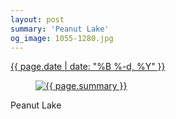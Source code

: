 ```yaml
---
layout: post
summary: 'Peanut Lake'
og_image: 1055-1280.jpg
---
```


<div class="post">
 <time>
  <a href="/1055">
   {{ page.date | date: "%B %-d, %Y" }}
  </a>
 </time>
 <a href="/1055">
  <figure data-taken="12/9/2019">
   <img alt="{{ page.summary }}" sizes="(min-width: 700px) 50vw, calc(100vw - 2rem)" src="{{ site.assets_url }}/1055-640.jpg" srcset="{{ site.assets_url }}/1055-320.jpg 320w, {{ site.assets_url }}/1055-640.jpg 640w, {{ site.assets_url }}/1055-960.jpg 960w, {{ site.assets_url }}/1055-1280.jpg 1280w"/>
  </figure>
 </a>
 <span>
  Peanut Lake
 </span>
</div>
